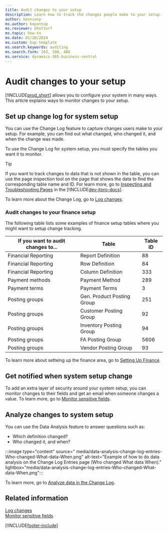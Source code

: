 ```yaml
---
title: Audit changes to your setup
description: Learn how to track the changes people make to your setup.
author: kennienp
ms.author: kepontop
ms.reviewer: bholtorf
ms.topic: how-to
ms.date: 01/20/2024
ms.custom: bap-template
ms.search.keywords: auditing
ms.search.form: 103, 108, 488
ms.service: dynamics-365-business-central
---
```


# Audit changes to your setup

[!INCLUDE[prod_short](includes/prod_short.md)] allows you to configure your system in many ways. This article explains ways to monitor changes to your setup.

## Set up change log for system setup 

You can use the Change Log feature to capture changes users make to your setup. For example, you can find out what changed, who changed it, and when the change was made.

To use the Change Log for system setup, you must specify the tables you want it to monitor. 

> [!TIP]
> If you want to track changes to data that is not shown in the table, you can use the page inspection tool on the page that shows the data to find the corresponding table name and ID. For learn more, go to [Inspecting and Troubleshooting Pages](/dynamics365/business-central/dev-itpro/developer/devenv-inspecting-pages?tabs=table) in the 
[!INCLUDE[dev-itpro-docs](includes/dev-itpro-docs.md)].

To learn more about the Change Log, go to [Log changes](across-log-changes.md).

### Audit changes to your finance setup

The following table lists some examples of finance setup tables where you might want to setup change tracking.

| If you want to audit changes to... | Table | Table ID |
| ---------------------------------- | ----- | -------- |
| Financial Reporting | Report Definition | 88  |
| Financial Reporting | Row Definition    | 84  |
| Financial Reporting | Column Definition | 333 |
| Payment methods     | Payment Method    | 289 |
| Payment terms       | Payment Terms     | 3 |
| Posting groups      | Gen. Product Posting Group | 251 |
| Posting groups      | Customer Posting Group | 92 |
| Posting groups      | Inventory Posting Group | 94 |
| Posting groups      | FA Posting Group | 5606 |
| Posting groups      | Vendor Posting Group | 93 | 

To learn more about setteing up the finance area, go to [Setting Up Finance](finance-setup-finance.md).

## Get notified when system setup change

To add an extra layer of security around your system setup, you can monitor changes to their fields and get an email when someone changes a value. To learn more, go to [Monitor sensitive fields](across-log-changes.md#monitor-sensitive-fields).

## Analyze changes to system setup

You can use the Data Analysis feature to answer questions such as:

- Which definition changed?
- Who changed it, and when?

:::image type="content" source=" media/data-analysis-change-log-entries-Who-changed-What-data-When.png" alt-text="Example of how to do data analysis on the Change Log Entries page (Who changed What data When)." lightbox="media/data-analysis-change-log-entries-Who-changed-What-data-When.png":::

To learn more, go to [Analyze data in the Change Log](across-log-changes.md#analyze-data-in-the-change-log).

## Related information

[Log changes](across-log-changes.md)  
[Monitor sensitive fields](across-log-changes.md#monitor-sensitive-fields)  


[!INCLUDE[footer-include](includes/footer-banner.md)]